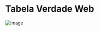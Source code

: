 ﻿# Tabela Verdade Web

![image](https://github.com/DEViniciusCequeiraOliveira/tabela-verdade/assets/89111549/70df7e4f-6332-49e8-970e-dd62bb3ac9a3)

